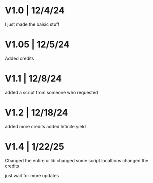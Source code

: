 # V1.0 | 12/4/24
  I just made the baisic stuff

# V1.05 | 12/5/24
  Added credits

# V1.1 | 12/8/24
  added a script from someone who requested

# V1.2 | 12/18/24
  added more credits
  added Infinite yield

# V1.4 | 1/22/25
  Changed the entire ui lib
  changed some script localtions
  changed the credits

just wait for more updates
